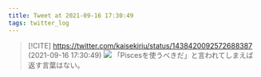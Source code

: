 ```yaml
---
title: Tweet at 2021-09-16 17:30:49
tags: twitter_log
---
```


> [!CITE] https://twitter.com/kaisekiriu/status/1438420092572688387 (2021-09-16 17:30:49)
> ![](https://twitter.com/kaisekiriu/status/1438420092572688387)
> 「Piscesを使うべきだ」と言われてしまえば返す言葉はない。

